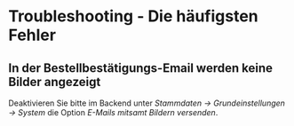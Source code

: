 # Troubleshooting - Die häufigsten Fehler

## In der Bestellbestätigungs-Email werden keine Bilder angezeigt

Deaktivieren Sie bitte im Backend unter *Stammdaten → Grundeinstellungen → System* die Option *E-Mails mitsamt Bildern versenden*.
